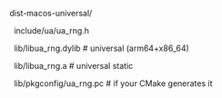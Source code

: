 dist-macos-universal/

&nbsp; include/ua/ua\_rng.h

&nbsp; lib/libua\_rng.dylib      # universal (arm64+x86\_64)

&nbsp; lib/libua\_rng.a          # universal static

&nbsp; lib/pkgconfig/ua\_rng.pc  # if your CMake generates it



